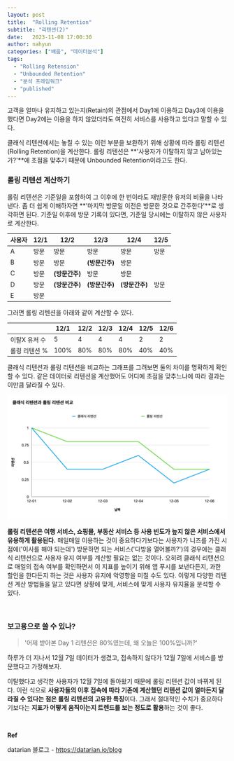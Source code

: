 ```yaml
---
layout: post
title:  "Rolling Retention"
subtitle: "리텐션(2)"
date:   2023-11-08 17:00:30
author: nahyun
categories: ["배움", "데이터분석"]
tags:
  - "Rolling Retension"
  - "Unbounded Retention"
  - "분석 프레임워크"
  - "published"
---
```


고객을 얼마나 유지하고 있는지(Retain)의 관점에서 Day1에 이용하고 Day3에 이용을 했다면 Day2에는 이용을 하지 않았더라도 여전히 서비스를 사용하고 있다고 말할 수 있다.

클래식 리텐션에서는 놓칠 수 있는 이런 부분을 보완하기 위해 상황에 따라 롤링 리텐션(Rolling Retention)을 계산한다. 롤링 리텐션은 **'사용자가 이탈하지 않고 남아있는가?'**에 초점을 맞추기 때문에 Unbounded Retention이라고도 한다.


### 롤링 리텐션 계산하기
롤링 리텐션은 기준일을 포함하여 그 이후에 한 번이라도 재방문한 유저의 비율을 나타낸다. 좀 더 쉽게 이해하자면 **'마지막 방문일 이전은 방문한 것으로 간주한다'**로 생각하면 된다. 기준일 이후에 방문 기록이 있다면, 기준일 당시에는 이탈하지 않은 사용자로 계산한다.

| 사용자 | 12/1 | 12/2           | 12/3           | 12/4           | 12/5 |
|--------|------|----------------|----------------|----------------|------|
| A      | 방문 | 방문           | 방문           | 방문           | 방문 |
| B      | 방문 | 방문           | **(방문간주)** | 방문           | ㅤ   |
| C      | 방문 | **(방문간주)** | 방문           | 방문           | ㅤ   |
| D      | 방문 | **(방문간주)** | **(방문간주)** | **(방문간주)** | 방문 |
| E      | 방문 | ㅤ             | ㅤ             | ㅤ             | ㅤ   |

그러면 롤링 리텐션을 아래와 같이 계산할 수 있다.


|               | 12/1 | 12/2 | 12/3 | 12/4 | 12/5 | 12/6 |
|---------------|------|------|------|------|------|------|
| 이탈X 유저 수 | 5    | 4    | 4    | 4    | 2    | 2    |
| 롤링 리텐션 % | 100% | 80%  | 80%  | 80%  | 40%  | 40%  |


클래식 리텐션과 롤링 리텐션을 비교하는 그래프를 그려보면 둘의 차이를 명확하게 확인 할 수 있다. 같은 데이터로 리텐션을 계산했어도 어디에 초점을 맞추느냐에 따라 결과는 이만큼 달라질 수 있다.


![Image Alt rolling_retention](/assets/img/231108/rolling.png)


**롤링 리텐션은 여행 서비스, 쇼핑몰, 부동산 서비스 등 사용 빈도가 높지 않은 서비스에서 유용하게 활용된다.** 매일매일 이용하는 것이 중요하다기보다는 사용자가 니즈를 가진 시점에('이사를 해야 되는데') 방문하면 되는 서비스('다방을 열어볼까?')의 경우에는 클래식 리텐션으로 사용자 유지 여부를 계산할 필요는 없는 것이다. 오히려 클래식 리텐션으로 매일의 접속 여부를 확인하면서 이 지표를 높이기 위해 앱 푸시를 보낸다든지, 과한 할인을 한다든지 하는 것은 사용자 유지에 악영향을 미칠 수도 있다. 이렇게 다양한 리텐션 계산 방법들을 알고 있다면 상황에 맞게, 서비스에 맞게 사용자 유지율을 분석할 수 있다.

<br>

### 보고용으로 쓸 수 있나?
> '어제 받아본 Day 1 리텐션은 80%였는데, 왜 오늘은 100%입니까?'

하루가 더 지나서 12월 7일 데이터가 생겼고, 접속하지 않다가 12월 7일에 서비스를 방문했다고 가정해보자. 

이탈했다고 생각한 사용자가 12월 7일에 돌아왔기 때문에 롤링 리텐션 값이 바뀌게 된다. 이런 식으로 **사용자들의 이후 접속에 따라 기존에 계산했던 리텐션 값이 얼마든지 달라질 수 있다는 점은 롤링 리텐션의 고유한 특징**이다. 그래서 절대적인 수치가 중요하다기보다는 **지표가 어떻게 움직이는지 트렌드를 보는 정도로 활용**하는 것이 좋다.


<br>

**Ref**

datarian 블로그 - https://datarian.io/blog